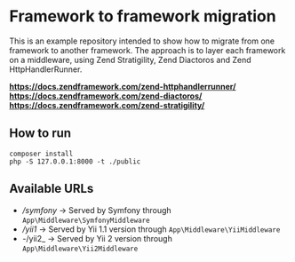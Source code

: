 # Framework to framework migration

This is an example repository intended to show how to migrate from one framework to another framework. The approach is
to layer each framework on a middleware, using Zend Stratigility, Zend Diactoros and Zend HttpHandlerRunner.

**https://docs.zendframework.com/zend-httphandlerrunner/**
**https://docs.zendframework.com/zend-diactoros/**
**https://docs.zendframework.com/zend-stratigility/**

## How to run

    composer install
    php -S 127.0.0.1:8000 -t ./public
    
## Available URLs

* _/symfony_ -> Served by Symfony through `App\Middleware\SymfonyMiddleware`
* _/yii1_ -> Served by Yii 1.1 version through `App\Middleware\YiiMiddleware`
* -/yii2_ -> Served by Yii 2 version through `App\Middleware\Yii2Middleware` 
